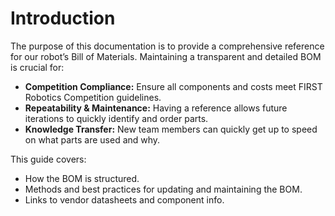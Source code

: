 # Introduction

The purpose of this documentation is to provide a comprehensive reference for our robot’s Bill of Materials. Maintaining a transparent and detailed BOM is crucial for:

- **Competition Compliance:** Ensure all components and costs meet FIRST Robotics Competition guidelines.
- **Repeatability & Maintenance:** Having a reference allows future iterations to quickly identify and order parts.
- **Knowledge Transfer:** New team members can quickly get up to speed on what parts are used and why.

This guide covers:
- How the BOM is structured.
- Methods and best practices for updating and maintaining the BOM.
- Links to vendor datasheets and component info.
